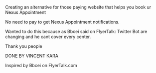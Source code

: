 Creating an alternative for those paying website that helps you book ur Nexus Appointment

No need to pay to get Nexus Appointment notifications.

Wanted to do this because as Bbcei said on FlyerTalk: Twitter Bot are changing and he cant cover every center.

Thank you people

DONE BY VINCENT KARA

Inspired by Bbcei on FlyerTalk.com 

